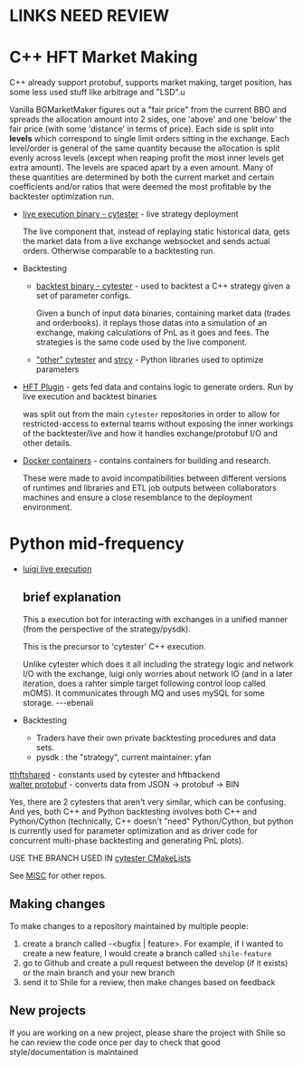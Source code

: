 # LINKS NEED REVIEW

# C++ HFT Market Making
C++ already support protobuf, supports market making, target position, has some less used stuff like arbitrage and "LSD".u

Vanilla BGMarketMaker figures out a "fair price" from the current BBO and spreads the allocation amount into 2 sides, one 'above' and one 'below' the fair price (with some 'distance' in terms of price). Each side is split into __levels__ which correspond to single limit orders sitting in the exchange. Each level/order is general of the same quantity because the allocation is split evenly across levels (except when reaping profit the most inner levels get extra amount).
The levels are spaced apart by a even amount. Many of these quantities are determined by both the current market and certain coefficients and/or ratios that were deemed the most profitable by the backtester optimization run.

-  [live execution binary - cytester](https://github.com/MoreChickenDelivered/cytester2) - live strategy deployment

   The live component that, instead of replaying static historical data, gets the market data from a live exchange websocket and sends actual orders. Otherwise comparable to a backtesting run.
-  Backtesting
    -  [backtest binary - cytester](https://github.com/MoreChickenDelivered/cytester2) - used to backtest a C++ strategy given a set of parameter configs.
     
       Given a bunch of input data binaries, containing market data (trades and orderbooks). it replays those datas into a simulation of an exchange, making calculations of PnL as it goes and fees. The strategies is the same code used by the live component.
    -  ["other" cytester](https://github.com/ebenali/cytester-blankrepo) and [strcy](https://github.com/MoreChickenDelivered/strcycopy) - Python libraries used to optimize parameters
-  [HFT Plugin](https://github.com/ebenali/hft-plugin-base) - gets fed data and contains logic to generate orders. Run by live execution and backtest binaries
   
   was split out from the main `cytester` repositories in order to allow for restricted-access to external teams without exposing the inner workings of the backtester/live and how it handles exchange/protobuf I/O and other details.

-  [Docker containers](https://github.com/MoreChickenDelivered/tthft-docker-image) - contains containers for building and research.

   These were made to avoid incompatibilities between different versions of runtimes and libraries and ETL job outputs between collaborators machines and ensure a close resemblance to the deployment environment.

# Python mid-frequency
-  [luigi live execution](https://github.com/MoreChickenDelivered/luigi)
   ## brief explanation
   This a execution bot for interacting with exchanges in a unified manner (from the perspective of the strategy/pysdk).

   This is the precursor to 'cytester' C++ execution.

   Unlike cytester which does it all including the strategy logic and network I/O with the exchange, luigi only worries about network IO (and in a later iteration, does a rahter simple target following control loop called mOMS). It communicates through MQ and uses mySQL for some storage. ---ebenali
-  Backtesting
    -  Traders have their own private backtesting procedures and data sets. 
   - pysdk : the "strategy", current maintainer: yfan 

[tthftshared](https://github.com/MoreChickenDelivered/tthftshared) - constants used by cytester and hftbackend  
[walter protobuf](https://github.com/MoreChickenDelivered/walter_protobuf) - converts data from JSON -> protobuf -> BIN

Yes, there are 2 cytesters that aren't very similar, which can be confusing. And yes, both C++ and Python backtesting involves both C++ and Python/Cython (technically, C++ doesn't "need" Python/Cython, but python is currently used for parameter optimization and as driver code for concurrent multi-phase backtesting and generating PnL plots).

USE THE BRANCH USED IN [cytester CMakeLists](https://github.com/MoreChickenDelivered/cytester2/blob/main/CMakeLists.txt)

See [MISC](https://github.com/MoreChickenDelivered/ttprojects/blob/main/MISC.md) for other repos.

## Making changes
To make changes to a repository maintained by multiple people:
1. create a branch called <firstname>-<bugfix | feature>. For example, if I wanted to create a new feature, I would create a branch called `shile-feature`
2. go to Github and create a pull request between the develop (if it exists) or the main branch and your new branch
3. send it to Shile for a review, then make changes based on feedback

## New projects
If you are working on a new project, please share the project with Shile so he can review the code once per day to check that good style/documentation is maintained
